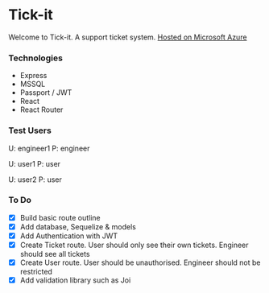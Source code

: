 # Tick-it

Welcome to Tick-it. A support ticket system. [Hosted on Microsoft Azure](https://tick-it-system.azurewebsites.net)

### Technologies

- Express
- MSSQL
- Passport / JWT
- React
- React Router

### Test Users

U: engineer1 P: engineer

U: user1 P: user

U: user2 P: user

### To Do

- [x] Build basic route outline
- [x] Add database, Sequelize & models
- [x] Add Authentication with JWT
- [x] Create Ticket route. User should only see their own tickets. Engineer should see all tickets
- [x] Create User route. User should be unauthorised. Engineer should not be restricted
- [x] Add validation library such as Joi
